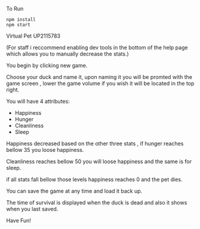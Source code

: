 To Run 

```
npm install
npm start
```

Virtual Pet UP2115783


(For staff i reccommend enabling dev tools in the bottom of the help page which allows you to manually decrease the stats.)

You begin by clicking new game.

Choose your duck and name it, upon naming it you will be promted with the game screen , lower the game volume if you wish it will be located in the top right.

You will have 4 attributes:

- Happiness
- Hunger
- Cleanliness
- Sleep

Happiness decreased based on the other three stats , if hunger reaches bellow 35 you loose happiness.

Cleanliness reaches bellow 50 you will loose happiness and the same is for sleep.

if all stats fall bellow those levels happiness reaches 0 and the pet dies.

You can save the game at any time and load it back up.

The time of survival is displayed when the duck is dead and also it shows when you last saved.

Have Fun!
